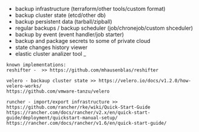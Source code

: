 * backup infrastructure (terraform/other tools/custom format)
* backup cluster state (etcd/other db)
* backup persistent data (tarball/zipball)
* regular backups / backup scheduler (job/chronejob/custom shceduler)
* backup by event (event handler/job starter)
* backup and package secrets to some of private cloud
* state changes history viewer
* elastic cluster analizer tool
_ 

~~~
known implementations:
reshifter -  >> https://github.com/mhausenblas/reshifter

velero - backaup cluster state >> https://velero.io/docs/v1.2.0/how-velero-works/
https://github.com/vmware-tanzu/velero

runcher - import/export infrastructure >> https://github.com/rancher/rke/wiki/Quick-Start-Guide
https://rancher.com/docs/rancher/v2.x/en/quick-start-guide/deployment/quickstart-manual-setup/
https://rancher.com/docs/rancher/v1.6/en/quick-start-guide/
